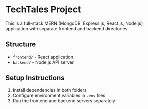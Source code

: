 # TechTales Project

This is a full-stack MERN (MongoDB, Express.js, React.js, Node.js) application with separate frontend and backend directories.

## Structure

- `frontend/` - React application
- `backend/` - Node.js API server

## Setup Instructions

1. Install dependencies in both folders
2. Configure environment variables in `.env` files
3. Run the frontend and backend servers separately
